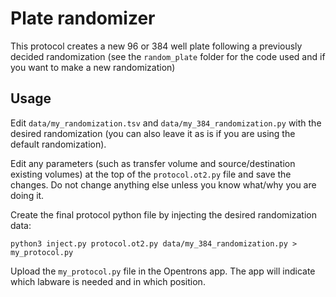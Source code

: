 Plate randomizer
================

This protocol creates a new 96 or 384  well plate following a previously decided randomization
(see the `random_plate` folder for the code used and if you want to make a new randomization)

Usage
-----

Edit `data/my_randomization.tsv` and `data/my_384_randomization.py`
with the desired randomization
(you can also leave it as is if you are using the default randomization).

Edit any parameters (such as transfer volume and source/destination existing volumes) at the
top of the `protocol.ot2.py` file and save the changes. Do not change
anything else unless you know what/why you are doing it.

Create the final protocol python file by injecting the desired randomization data:

    python3 inject.py protocol.ot2.py data/my_384_randomization.py > my_protocol.py

Upload the `my_protocol.py` file in the Opentrons app.
The app will indicate which labware is needed and in which position.
